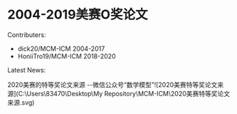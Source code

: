 # 2004-2019美赛O奖论文
Contributers: 

- dick20/MCM-ICM 2004-2017
- HoniiTro19/MCM-ICM 2018-2020

Latest News:

2020美赛的特等奖论文来源 --微信公众号“数学模型”![2020美赛特等奖论文来源](C:\Users\83470\Desktop\My Repository\MCM-ICM\2020美赛特等奖论文来源.svg)


